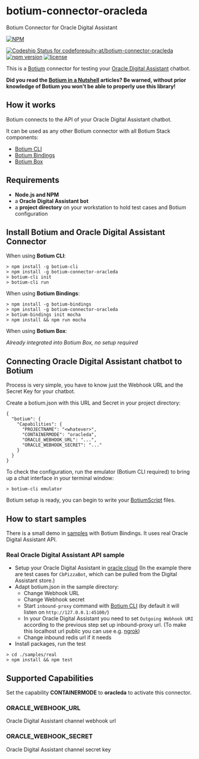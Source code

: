 # botium-connector-oracleda
Botium Connector for Oracle Digital Assistant

[![NPM](https://nodei.co/npm/botium-connector-oracleda.png?downloads=true&downloadRank=true&stars=true)](https://nodei.co/npm/botium-connector-oracleda/)

[![Codeship Status for codeforequity-at/botium-connector-oracleda](https://app.codeship.com/projects/2bb81a70-c59f-0137-b318-6afa87cdc716/status?branch=master)](https://app.codeship.com/projects/366879)
[![npm version](https://badge.fury.io/js/botium-connector-oracleda.svg)](https://badge.fury.io/js/botium-connector-oracleda)
[![license](https://img.shields.io/github/license/mashape/apistatus.svg)]()


This is a [Botium](https://github.com/codeforequity-at/botium-core) connector for testing your [Oracle Digital Assistant](https://www.oracle.com/application-development/cloud-services/digital-assistant/) chatbot.

__Did you read the [Botium in a Nutshell](https://medium.com/@floriantreml/botium-in-a-nutshell-part-1-overview-f8d0ceaf8fb4) articles? Be warned, without prior knowledge of Botium you won't be able to properly use this library!__

## How it works
Botium connects to the API of your Oracle Digital Assistant chatbot.

It can be used as any other Botium connector with all Botium Stack components:
* [Botium CLI](https://github.com/codeforequity-at/botium-cli/)
* [Botium Bindings](https://github.com/codeforequity-at/botium-bindings/)
* [Botium Box](https://www.botium.at)

## Requirements
* **Node.js and NPM**
* a **Oracle Digital Assistant bot**
* a **project directory** on your workstation to hold test cases and Botium configuration

## Install Botium and Oracle Digital Assistant Connector

When using __Botium CLI__:

```
> npm install -g botium-cli
> npm install -g botium-connector-oracleda
> botium-cli init
> botium-cli run
```

When using __Botium Bindings__:

```
> npm install -g botium-bindings
> npm install -g botium-connector-oracleda
> botium-bindings init mocha
> npm install && npm run mocha
```

When using __Botium Box__:

_Already integrated into Botium Box, no setup required_

## Connecting Oracle Digital Assistant chatbot to Botium

Process is very simple, you have to know just the Webhook URL and the Secret Key for your chatbot.
  
Create a botium.json with this URL and Secret in your project directory: 

```
{
  "botium": {
    "Capabilities": {
      "PROJECTNAME": "<whatever>",
      "CONTAINERMODE": "oracleda",
      "ORACLE_WEBHOOK_URL": "...",
      "ORACLE_WEBHOOK_SECRET": "..."
    }
  }
}
```

To check the configuration, run the emulator (Botium CLI required) to bring up a chat interface in your terminal window:

```
> botium-cli emulator
```

Botium setup is ready, you can begin to write your [BotiumScript](https://botium.atlassian.net/wiki/spaces/BOTIUM/pages/491664/Botium+Scripting+-+BotiumScript) files.

## How to start samples

There is a small demo in [samples](./samples) with Botium Bindings. It uses real Oracle Digital Assistant API.

### Real Oracle Digital Assistant API sample

* Setup your Oracle Digital Assistant in [oracle cloud](https://www.oracle.com/application-development/cloud-services/digital-assistant/)
(In the example there are test cases for `CbPizzaBot`, which can be pulled from the Digital Assistant store.)
* Adapt botium.json in the sample directory: 
    * Change Webhook URL
    * Change Webhook secret
    * Start `inbound-proxy` command with [Botium CLI](https://github.com/codeforequity-at/botium-cli/) 
    (by default it will listen on `http://127.0.0.1:45100/`)
    * In your Oracle Digital Assistant you need to set `Outgoing Webhook URI` according to the previous step set up inbound-proxy url. 
    (To make this localhost url public you can use e.g. [ngrok](https://ngrok.com/))
    * Change inbound redis url if it needs
* Install packages, run the test

```
> cd ./samples/real
> npm install && npm test
```

## Supported Capabilities

Set the capability __CONTAINERMODE__ to __oracleda__ to activate this connector.

### ORACLE_WEBHOOK_URL
Oracle Digital Assistant channel webhook url

### ORACLE_WEBHOOK_SECRET
Oracle Digital Assistant channel secret key

